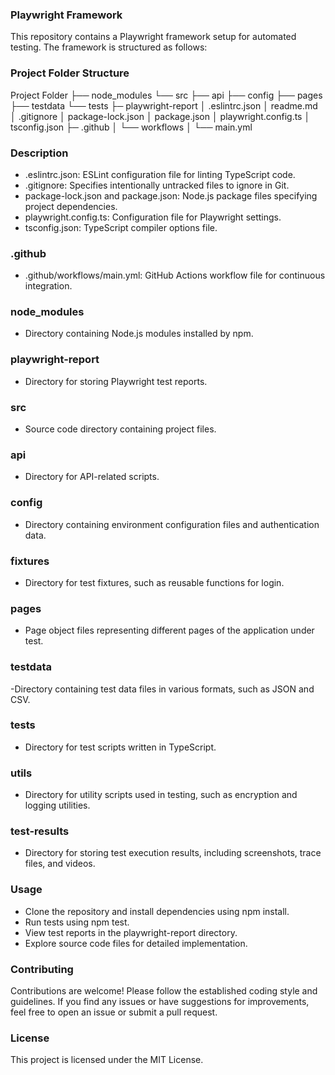 ### Playwright Framework

This repository contains a Playwright framework setup for automated testing. The framework is structured as follows:

### Project Folder Structure

Project Folder
├── node_modules
└── src
       ├── api
       ├── config
       ├── pages
       ├── testdata
       └── tests
├─ playwright-report
│ .eslintrc.json
│ readme.md
│ .gitignore
│ package-lock.json
│ package.json
│ playwright.config.ts
│ tsconfig.json
├─ .github
│        └── workflows
│                 └── main.yml

### Description

- .eslintrc.json: ESLint configuration file for linting TypeScript code.
- .gitignore: Specifies intentionally untracked files to ignore in Git.
- package-lock.json and package.json: Node.js package files specifying project dependencies.
- playwright.config.ts: Configuration file for Playwright settings.
- tsconfig.json: TypeScript compiler options file.

### .github

- .github/workflows/main.yml: GitHub Actions workflow file for continuous integration.
  
### node_modules

- Directory containing Node.js modules installed by npm.
  
### playwright-report

- Directory for storing Playwright test reports.

### src

- Source code directory containing project files.

### api

- Directory for API-related scripts.

### config

- Directory containing environment configuration files and authentication data.

### fixtures

- Directory for test fixtures, such as reusable functions for login.

### pages

- Page object files representing different pages of the application under test.

### testdata

-Directory containing test data files in various formats, such as JSON and CSV.

### tests

- Directory for test scripts written in TypeScript.

### utils

- Directory for utility scripts used in testing, such as encryption and logging utilities.

### test-results

- Directory for storing test execution results, including screenshots, trace files, and videos.

### Usage

- Clone the repository and install dependencies using npm install.
- Run tests using npm test.
- View test reports in the playwright-report directory.
- Explore source code files for detailed implementation.

### Contributing

Contributions are welcome! Please follow the established coding style and guidelines. If you find any issues or have suggestions for improvements, feel free to open an issue or submit a pull request.

### License

This project is licensed under the MIT License.
